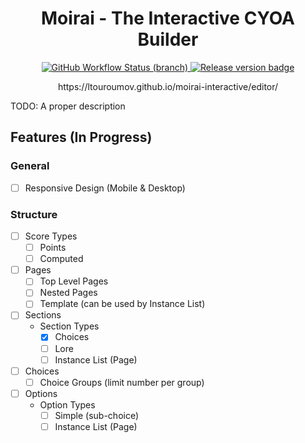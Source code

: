 <h1 align="center">Moirai - The Interactive CYOA Builder</h1>

<p align="center">
<a href="https://github.com/ltouroumov/moirai-interactive/actions/workflows/editor-deployment.yml">
  <img alt="GitHub Workflow Status (branch)" src="https://img.shields.io/github/workflow/status/ltouroumov/moirai-interactive/editor-deployment/main?label=Editor%20Deployment&logo=github">
</a>

<a href="https://github.com/ltouroumov/moirai-interactive/releases">
    <img src="https://img.shields.io/github/v/release/ltouroumov/moirai-interactive.svg?logo=github&style=flat&label=Release" alt="Release version badge">
</a>
</p>

<p align="center">https://ltouroumov.github.io/moirai-interactive/editor/</p>

TODO: A proper description

## Features (In Progress)

### General

* [ ] Responsive Design (Mobile & Desktop)

### Structure

* [ ] Score Types
  * [ ] Points
  * [ ] Computed

* [ ] Pages
  * [ ] Top Level Pages
  * [ ] Nested Pages
  * [ ] Template (can be used by Instance List)
* [ ] Sections
  * Section Types
    * [x] Choices
    * [ ] Lore
    * [ ] Instance List (Page)
* [ ] Choices
  * [ ] Choice Groups (limit number per group)
* [ ] Options
  * Option Types
    * [ ] Simple (sub-choice)
    * [ ] Instance List (Page)

